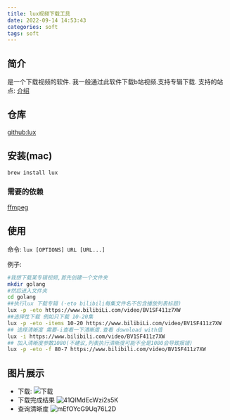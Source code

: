 ```yaml
---
title: lux视频下载工具
date: 2022-09-14 14:53:43
categories: soft
tags: soft
---
```


## 简介
是一个下载视频的软件. 我一般通过此软件下载b站视频.支持专辑下载.
支持的站点: [介绍](https://github.com/iawia002/lux#supported-sites)
## 仓库
[github:lux](https://github.com/iawia002/lux)

## 安装(mac)
`brew install lux`

### 需要的依赖
[ffmpeg](https://www.ffmpeg.org/)


## 使用

命令: `lux [OPTIONS] URL [URL...]`

例子: 
```bash
#我想下载某专辑视频,首先创建一个文件夹
mkdir golang
#然后进入文件夹
cd golang
##执行lux 下载专辑 (-eto bilibili每集文件名不包含播放列表标题)
lux -p -eto https://www.bilibiLi.com/video/BV1SF411z7XW
##选择性下载 例如只下载 10-20集
lux -p -eto -items 10-20 https://www.bilibiLi.com/video/BV1SF411z7XW
## 选择清晰度 需要-i查看一下清晰度.查看 download with值
lux -i https://www.bilibili.com/video/BV1SF411z7XW
## 加入清晰度参数1080(不建议,列表执行清晰度可能不全是1080会导致报错)
lux -p -eto -f 80-7 https://www.bilibili.com/video/BV1SF411z7XW
```

## 图片展示
* 下载:
![下载](https://s2.loli.net/2022/08/24/5MYUxakfXPiBZIq.png)
* 下载完成结果
![41QIMdEcWzi2s5K](https://s2.loli.net/2022/08/24/41QIMdEcWzi2s5K.png)
* 查询清晰度
![mEfOYcG9Uq76L2D](https://s2.loli.net/2022/08/24/mEfOYcG9Uq76L2D.png)